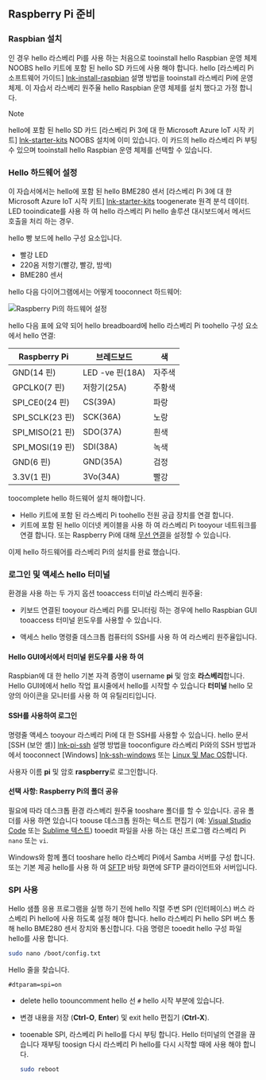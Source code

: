 ## <a name="prepare-your-raspberry-pi"></a>Raspberry Pi 준비

### <a name="install-raspbian"></a>Raspbian 설치

인 경우 hello 라스베리 Pi를 사용 하는 처음으로 tooinstall hello Raspbian 운영 체제 NOOBS hello 키트에 포함 된 hello SD 카드에 사용 해야 합니다. hello [라스베리 Pi 소프트웨어 가이드] [ lnk-install-raspbian] 설명 방법을 tooinstall 라스베리 Pi에 운영 체제. 이 자습서 라스베리 원주율 hello Raspbian 운영 체제를 설치 했다고 가정 합니다.

> [!NOTE]
> hello에 포함 된 hello SD 카드 [라스베리 Pi 3에 대 한 Microsoft Azure IoT 시작 키트] [ lnk-starter-kits] NOOBS 설치에 이미 있습니다. 이 카드의 hello 라스베리 Pi 부팅 수 있으며 tooinstall hello Raspbian 운영 체제를 선택할 수 있습니다.

### <a name="set-up-hello-hardware"></a>Hello 하드웨어 설정

이 자습서에서는 hello에 포함 된 hello BME280 센서 [라스베리 Pi 3에 대 한 Microsoft Azure IoT 시작 키트] [ lnk-starter-kits] toogenerate 원격 분석 데이터. LED tooindicate를 사용 하 여 hello 라스베리 Pi hello 솔루션 대시보드에서 메서드 호출을 처리 하는 경우.

hello 빵 보드에 hello 구성 요소입니다.

- 빨강 LED
- 220옴 저항기(빨강, 빨강, 밤색)
- BME280 센서

hello 다음 다이어그램에서는 어떻게 tooconnect 하드웨어:

![Raspberry Pi의 하드웨어 설정][img-connection-diagram]

hello 다음 표에 요약 되어 hello breadboard에 hello 라스베리 Pi toohello 구성 요소에서 hello 연결:

| Raspberry Pi            | 브레드보드             |색         |
| ----------------------- | ---------------------- | ------------- |
| GND(14 핀)            | LED -ve 핀(18A)      | 자주색          |
| GPCLK0(7 핀)          | 저항기(25A)         | 주황색          |
| SPI_CE0(24 핀)        | CS(39A)               | 파랑          |
| SPI_SCLK(23 핀)       | SCK(36A)              | 노랑        |
| SPI_MISO(21 핀)       | SDO(37A)              | 흰색         |
| SPI_MOSI(19 핀)       | SDI(38A)              | 녹색         |
| GND(6 핀)             | GND(35A)              | 검정         |
| 3.3V(1 핀)           | 3Vo(34A)              | 빨강           |

toocomplete hello 하드웨어 설치 해야합니다.

- Hello 키트에 포함 된 라스베리 Pi toohello 전원 공급 장치를 연결 합니다.
- 키트에 포함 된 hello 이더넷 케이블을 사용 하 여 라스베리 Pi tooyour 네트워크를 연결 합니다. 또는 Raspberry Pi에 대해 [무선 연결][lnk-pi-wireless]을 설정할 수 있습니다.

이제 hello 하드웨어를 라스베리 Pi의 설치를 완료 했습니다.

### <a name="sign-in-and-access-hello-terminal"></a>로그인 및 액세스 hello 터미널

환경을 사용 하는 두 가지 옵션 tooaccess 터미널 라스베리 원주율:

- 키보드 연결된 tooyour 라스베리 Pi를 모니터링 하는 경우에 hello Raspbian GUI tooaccess 터미널 윈도우를 사용할 수 있습니다.

- 액세스 hello 명령줄 데스크톱 컴퓨터의 SSH를 사용 하 여 라스베리 원주율입니다.

#### <a name="use-a-terminal-window-in-hello-gui"></a>Hello GUI에서에서 터미널 윈도우를 사용 하 여

Raspbian에 대 한 hello 기본 자격 증명이 username **pi** 및 암호 **라스베리**합니다. Hello GUI에에서 hello 작업 표시줄에서 hello를 시작할 수 있습니다 **터미널** hello 모양의 아이콘을 모니터를 사용 하 여 유틸리티입니다.

#### <a name="sign-in-with-ssh"></a>SSH를 사용하여 로그인

명령줄 액세스 tooyour 라스베리 Pi에 대 한 SSH를 사용할 수 있습니다. hello 문서 [SSH (보안 셸)] [ lnk-pi-ssh] 설명 방법을 tooconfigure 라스베리 Pi와의 SSH 방법과에서 tooconnect [Windows] [ lnk-ssh-windows] 또는 [Linux 및 Mac OS][lnk-ssh-linux]합니다.

사용자 이름 **pi** 및 암호 **raspberry**로 로그인합니다.

#### <a name="optional-share-a-folder-on-your-raspberry-pi"></a>선택 사항: Raspberry Pi의 폴더 공유

필요에 따라 데스크톱 환경 라스베리 원주율 tooshare 폴더를 할 수 있습니다. 공유 폴더를 사용 하면 있습니다 toouse 데스크톱 원하는 텍스트 편집기 (예: [Visual Studio Code](https://code.visualstudio.com/) 또는 [Sublime 텍스트](http://www.sublimetext.com/)) tooedit 파일을 사용 하는 대신 프로그램 라스베리 Pi `nano` 또는 `vi`.

Windows와 함께 폴더 tooshare hello 라스베리 Pi에서 Samba 서버를 구성 합니다. 또는 기본 제공 hello를 사용 하 여 [SFTP](https://www.raspberrypi.org/documentation/remote-access/) 바탕 화면에 SFTP 클라이언트와 서버입니다.

### <a name="enable-spi"></a>SPI 사용

Hello 샘플 응용 프로그램을 실행 하기 전에 hello 직렬 주변 SPI (인터페이스) 버스 라스베리 Pi hello에 사용 하도록 설정 해야 합니다. hello 라스베리 Pi hello SPI 버스 통해 hello BME280 센서 장치와 통신합니다. 다음 명령은 tooedit hello 구성 파일 hello를 사용 합니다.

```sh
sudo nano /boot/config.txt
```

Hello 줄을 찾습니다.

`#dtparam=spi=on`

- delete hello toouncomment hello 선 `#` hello 시작 부분에 있습니다.
- 변경 내용을 저장 (**Ctrl-O**, **Enter**) 및 exit hello 편집기 (**Ctrl-X**).
- tooenable SPI, 라스베리 Pi hello를 다시 부팅 합니다. Hello 터미널의 연결을 끊습니다 재부팅 toosign 다시 라스베리 Pi hello를 다시 시작할 때에 사용 해야 합니다.

  ```sh
  sudo reboot
  ```


[img-connection-diagram]: media/iot-suite-raspberry-pi-kit-prepare-pi/rpi2_remote_monitoring.png

[lnk-install-raspbian]: https://www.raspberrypi.org/learning/software-guide/quickstart/
[lnk-pi-wireless]: https://www.raspberrypi.org/documentation/configuration/wireless/README.md
[lnk-pi-ssh]: https://www.raspberrypi.org/documentation/remote-access/ssh/README.md
[lnk-ssh-windows]: https://www.raspberrypi.org/documentation/remote-access/ssh/windows.md
[lnk-ssh-linux]: https://www.raspberrypi.org/documentation/remote-access/ssh/unix.md
[lnk-starter-kits]: https://azure.microsoft.com/develop/iot/starter-kits/
